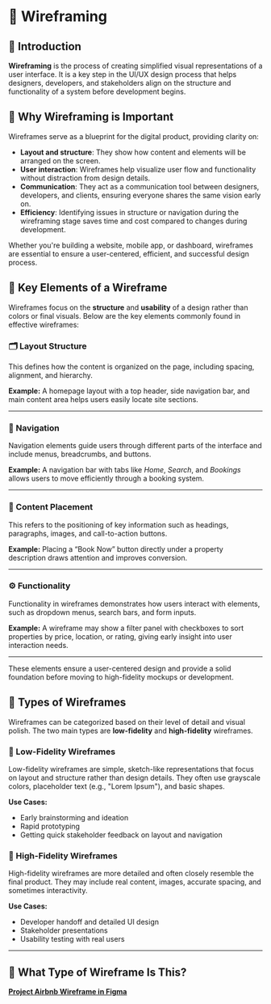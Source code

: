 # 🧩 Wireframing

## 📌 Introduction

**Wireframing** is the process of creating simplified visual representations of a user interface. It is a key step in the UI/UX design process that helps designers, developers, and stakeholders align on the structure and functionality of a system before development begins.

## 🎯 Why Wireframing is Important

Wireframes serve as a blueprint for the digital product, providing clarity on:

- **Layout and structure**: They show how content and elements will be arranged on the screen.
- **User interaction**: Wireframes help visualize user flow and functionality without distraction from design details.
- **Communication**: They act as a communication tool between designers, developers, and clients, ensuring everyone shares the same vision early on.
- **Efficiency**: Identifying issues in structure or navigation during the wireframing stage saves time and cost compared to changes during development.

Whether you're building a website, mobile app, or dashboard, wireframes are essential to ensure a user-centered, efficient, and successful design process.

## 🧱 Key Elements of a Wireframe

Wireframes focus on the **structure** and **usability** of a design rather than colors or final visuals. Below are the key elements commonly found in effective wireframes:

### 🗂️ Layout Structure
This defines how the content is organized on the page, including spacing, alignment, and hierarchy.

**Example:** A homepage layout with a top header, side navigation bar, and main content area helps users easily locate site sections.

---

### 🧭 Navigation
Navigation elements guide users through different parts of the interface and include menus, breadcrumbs, and buttons.

**Example:** A navigation bar with tabs like *Home*, *Search*, and *Bookings* allows users to move efficiently through a booking system.

---

### 📝 Content Placement
This refers to the positioning of key information such as headings, paragraphs, images, and call-to-action buttons.

**Example:** Placing a “Book Now” button directly under a property description draws attention and improves conversion.

---

### ⚙️ Functionality
Functionality in wireframes demonstrates how users interact with elements, such as dropdown menus, search bars, and form inputs.

**Example:** A wireframe may show a filter panel with checkboxes to sort properties by price, location, or rating, giving early insight into user interaction needs.

---

These elements ensure a user-centered design and provide a solid foundation before moving to high-fidelity mockups or development.

## 🧾 Types of Wireframes

Wireframes can be categorized based on their level of detail and visual polish. The two main types are **low-fidelity** and **high-fidelity** wireframes.

### 🔹 Low-Fidelity Wireframes

Low-fidelity wireframes are simple, sketch-like representations that focus on layout and structure rather than design details. They often use grayscale colors, placeholder text (e.g., "Lorem Ipsum"), and basic shapes.

**Use Cases:**
- Early brainstorming and ideation
- Rapid prototyping
- Getting quick stakeholder feedback on layout and navigation

### 🔸 High-Fidelity Wireframes

High-fidelity wireframes are more detailed and often closely resemble the final product. They may include real content, images, accurate spacing, and sometimes interactivity.

**Use Cases:**
- Developer handoff and detailed UI design
- Stakeholder presentations
- Usability testing with real users

---

## 🧐 What Type of Wireframe Is This?

**[Project Airbnb Wireframe in Figma](https://www.figma.com/design/E2BRqdPcKkrnX6hLGPto8Z/Project-Airbnb?)**








